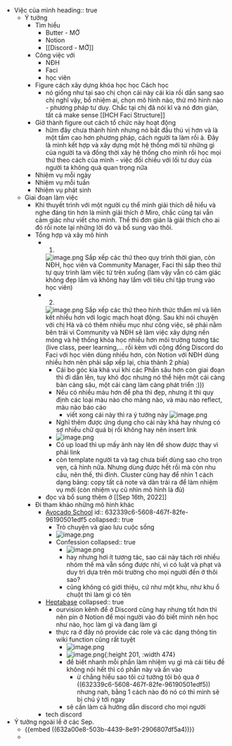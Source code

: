 - Việc của mình
  heading:: true
	- Ý tưởng
		- Tìm hiểu
			- Butter - MỞ
			- Notion
			- [[Discord - MỞ]]
		- Công việc với
			- NĐH
			- Faci
			- học viên
		- Figure cách xây dựng khóa học học Cách học
			- nó giống như tại sao chị chọn cái này cái kia rồi dần sang sao chị nghĩ vậy, bổ nhiệm ai, chọn mô hình nào, thử mô hình nào - phương pháp tư duy. Chắc tại chị đã nói kĩ và nó đơn giản, tất cả make sense [[HCH Faci Structure]]
		- Giờ thành figure out cách tổ chức này hoạt động
			- hừm đây chưa thành hình nhưng nó bắt đầu thú vị hơn và là một tầm cao hơn phương pháp, cách người ta làm rồi à. Đây là mình kết hợp và xây dựng một hệ thống mới từ những gì của người ta và đồng thời xây hệ thống cho mình rồi học mọi thứ theo cách của mình - việc đối chiếu với lối tư duy của người ta không quá quan trọng nữa
		- Nhiệm vụ mỗi ngày
		- Nhiệm vụ mỗi tuần
		- Nhiệm vụ phát sinh
	- Giai đoạn làm việc
		- Khi thuyết trình với một người cụ thể mình giải thích dễ hiểu và nghe đáng tin hơn là mình giải thích ở Miro, chắc cũng tại vẫn cảm giác như viết cho mình. Thế thì đơn giản là giải thích cho ai đó rồi note lại những lời đó và bổ sung vào thôi.
		- Tổng hợp và xây mô hình
			- 1.
			  ![image.png](../assets/image_1663244358883_0.png)
			  Sắp xếp các thứ theo quy trình thời gian, còn NĐH, học viên và Community Manager, Faci thì sắp theo thứ tự quy trình làm việc từ trên xuống (làm vậy vẫn có cảm giác không đẹp lắm và không hay lắm với tiêu chí tập trung vào học viên)
			- 2. 
			  ![image.png](../assets/image_1663244163769_0.png)
			  Sắp xếp các thứ theo hình thức thẩm mĩ và liên kết nhiều hơn với logic mạch hoạt động. Sau khi nói chuyện với chị Hà và có thêm nhiều mục như công việc, sẽ phải nằm bên trái vì Community và NĐH sẽ làm việc xây dựng nền móng và hệ thống khóa học nhiều hơn môi trường tương tác (live class, peer learning,... rồi kèm với cộng đồng Discord do Faci với học viên dùng nhiều hơn, còn Notion với NĐH dùng nhiều hơn nên phải sắp xếp lại, chia thành 2 phía)
				- Cái bo góc kia khá vui khi các Phần sâu hơn còn giai đoạn thì đi dần lên, tuy khó đọc nhưng nó thể hiện một cái càng bàn càng sâu, một cái càng làm càng phát triển :)))
				- Nếu có nhiều màu hơn để pha thì đẹp, nhưng ít thì quy định các loại màu nào cho mảng nào, và màu nào reflect, màu nào báo cáo
					- viết xong cái này thì ra ý tưởng này
					  ![image.png](../assets/image_1663245683798_0.png)
				- Nghĩ thêm được ứng dụng cho cái này khá hay nhưng có sợ nhiều chữ quá bị rối không hay nên insert link
				- ![image.png](../assets/image_1663246470293_0.png)
				- Có up load thì up mấy ảnh này lên để show được thay vì phải link
				- còn template người ta và tag chưa biết dùng sao cho trọn vẹn, cả hình nữa. Nhưng dùng được hết rồi mà còn nhu cầu, nên thế, thì đỉnh. Cluster cũng hay để nhìn 1 cách dạng bảng: copy tất cả note và dàn trải ra để làm nhiệm vụ mới (còn nhiệm vụ cũ nhìn mô hình là đủ)
			- đọc và bổ sung thêm ở [[Sep 16th, 2022]]
		- Đi tham khảo những mô hình khác
			- [Avocado School](https://discord.gg/aavocadoschool)
			  id:: 632339c6-5608-467f-82fe-96190501edf5
			  collapsed:: true
				- Trò chuyện và giao lưu cuộc sống
				- ![image.png](../assets/image_1663253360347_0.png)
				- Confession
				  collapsed:: true
					- ![image.png](../assets/image_1663254164402_0.png)
					- hay nhưng hơi ít tương tác, sao cái này tách rời nhiều nhóm thế mà vẫn sống được nhỉ, vì có luật và phạt và duy trì dựa trên môi trường cho mọi người đến ở thôi sao?
					- cũng không có giới thiệu, cứ như một khu, như khu ổ chuột thì làm gì có tên
			- [Heptabase](https://discord.com/invite/KAkXjPX8Yn)
			  collapsed:: true
				- ourvision kênh để ở Discord cũng hay nhưng tốt hơn thì nên pin ở Notion để mọi người vào đó biết mình nên học như nào, học làm gì và đang làm gì
				- thực ra ở đây nó provide các role và các dạng thông tin wiki function cũng rất tuyệt
					- ![image.png](../assets/image_1663293607767_0.png)
					- ![image.png](../assets/image_1663293620109_0.png){:height 201, :width 474}
					- để biết nhanh mỗi phần làm nhiệm vụ gì mà cái tiêu đề không nói hết thì có phần này và ấn vào
						- ừ chẳng hiểu sao tôi cứ tưởng tôi bỏ qua ở ((632339c6-5608-467f-82fe-96190501edf5)) nhưng nah, bằng 1 cách nào đó nó có thì mình sẽ bị chú ý tới ngay
					- sẽ cần làm cả hướng dẫn discord cho mọi người
			- tech discord
- Ý tưởng ngoài lề ở các Sep.
	- {{embed ((632a00e8-503b-4439-8e91-2906807df5a4))}}
	-